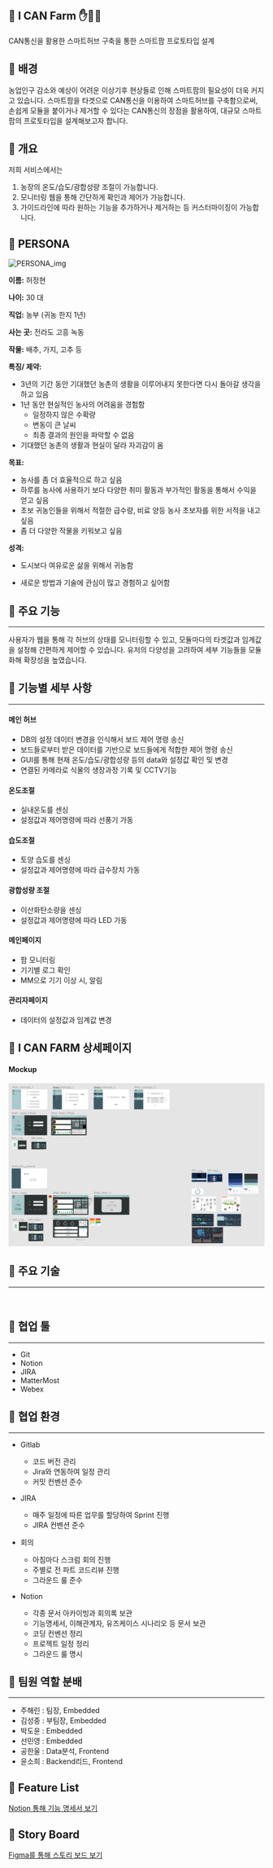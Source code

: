 ## 🥦 I CAN Farm ✋🥗🤚 
CAN통신을 활용한 스마트허브 구축을 통한 스마트팜 프로토타입 설계



## 🥦 배경

농업인구 감소와 예상이 어려운 이상기후 현상들로 인해 스마트팜의 필요성이 더욱 커지고 있습니다.
스마트팜을 타겟으로 CAN통신을 이용하여 스마트허브를 구축함으로써,
손쉽게 모듈을 붙이거나 제거할 수 있다는 CAN통신의 장점을 활용하여, 대규모 스마트팜의 프로토타입을 설계해보고자 합니다.




## 🥦 개요

저희 서비스에서는
1. 농장의 온도/습도/광합성량 조절이 가능합니다.
2. 모니터링 웹을 통해 간단하게 확인과 제어가 가능합니다.
3. 가이드라인에 따라 원하는 기능을 추가하거나 제거하는 등 커스터마이징이 가능합니다.

   

## 🥦 PERSONA

![PERSONA_img](/uploads/757954da0c7cbb3ed00f0a3272f9f4a9/PERSONA_img.jpg)

**이름:** 허정현

**나이:** 30 대

**직업:** 농부 (귀농 한지 1년)

**사는 곳:** 전라도 고흥 녹동 

**작물:** 배추, 가지, 고추 등

**특징/ 제약:**

- 3년의 기간 동안 기대했던 농촌의 생활을 이루어내지 못한다면 다시 돌아갈 생각을 하고 있음
- 1년 동안 현실적인 농사의 어려움을 경험함
  - 일정하지 않은 수확량
  - 변동이 큰 날씨
  - 최종 결과의 원인을 파악할 수 없음
- 기대했던 농촌의 생활과 현실이 달라 자괴감이 옴

**목표:**

- 농사를 좀 더 효율적으로 하고 싶음
- 하루를 농사에 사용하기 보다 다양한 취미 활동과 부가적인 활동을 통해서 수익을 얻고 싶음
- 초보 귀농인들을 위해서 적절한 급수량, 비료 양등 농사 초보자를 위한 서적을 내고 싶음
- 좀 더 다양한 작물을 키워보고 싶음

**성격:**

- 도시보다 여유로운 삶을 위해서 귀농함

- 새로운 방법과 기술에 관심이 많고 경험하고 싶어함

  


## 🥦 주요 기능

---
사용자가 웹을 통해 각 허브의 상태를 모니터링할 수 있고, 모듈마다의 타겟값과 임계값을 설정해 간편하게 제어할 수 있습니다.
유저의 다양성을 고려하여 세부 기능들을 모듈화해 확장성을 높였습니다.



## 🥦 기능별 세부 사항

---
#### 메인 허브
- DB의 설정 데이터 변경을 인식해서 보드 제어 명령 송신
- 보드들로부터 받은 데이터를 기반으로 보드들에게 적합한 제어 명령 송신
- GUI를 통해 현재 온도/습도/광합성량 등의 data와 설정값 확인 및 변경
- 연결된 카메라로 식물의 생장과정 기록 및 CCTV기능

#### 온도조절
- 실내온도를 센싱
- 설정값과 제어명령에 따라 선풍기 가동

#### 습도조절
- 토양 습도를 센싱
- 설정값과 제어명령에 따라 급수장치 가동

#### 광합성량 조절
- 이산화탄소량을 센싱
- 설정값과 제어명령에 따라 LED 가동

#### 메인페이지
- 팜 모니터링
- 기기별 로그 확인
- MM으로 기기 이상 시, 알림

#### 관리자페이지
- 데이터의 설정값과 임계값 변경

  


## 🥦 I CAN FARM 상세페이지

#### Mockup
![Mockup](./Docs/Mockup.png)

## 🥦 주요 기술

---
![]()




## 🥦 협업 툴

---

- Git
- Notion
- JIRA
- MatterMost
- Webex

  

## 🌽 협업 환경

---

- Gitlab
  - 코드 버전 관리
  - Jira와 연동하여 일정 관리
  - 커밋 컨벤션 준수
  
- JIRA
  - 매주 일정에 따른 업무를 할당하여 Sprint 진행
  - JIRA 컨벤션 준수
  
- 회의
  - 아침마다 스크럼 회의 진행
  - 주별로 전 파트 코드리뷰 진행
  - 그라운드 룰 준수
  
- Notion
  - 각종 문서 아카이빙과 회의록 보관
  - 기능명세서, 이해관계자, 유즈케이스 시나리오 등 문서 보관
  - 코딩 컨벤션 정리
  - 프로젝트 일정 정리
  - 그라운드 룰 명시
  
    
## 🌽 팀원 역할 분배

---
- 주해린 : 팀장, Embedded
- 김성중 : 부팀장, Embedded
- 박도윤 : Embedded
- 선민영 : Embedded
- 공한울 : Data분석, Frontend
- 윤소희 : Backend리드, Frontend




## 🌽 Feature List

[Notion 통해 기능 명세서 보기](https://www.notion.so/3-c7540173534f49f184c4a729590883f5)



## 🌽 Story Board

[Figma를 통해 스토리 보드 보기](https://www.figma.com/file/iEkN1V9dKR4NwmZLkmVCnn/6%EB%B2%A0%EB%94%94%EB%93%9C-team-library?node-id=0-1&t=YPV1c2WtfBoiGqnO-0)



